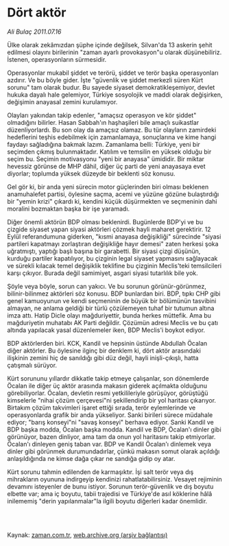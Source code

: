 # Dört aktör

*Ali Bulaç 2011.07.16*

<td class="columnist-detail">
<p>Ülke olarak zekâmızdan şüphe içinde değilsek, Silvan'da 13 askerin şehit edilmesi olayını birilerinin "zaman ayarlı provokasyon"u olarak düşünebiliriz. İstenen, operasyonların sürmesidir.</p>
<p>
<div id="haberMetinDiv">
<p>Operasyonlar mukabil şiddet ve terörü, şiddet ve terör başka operasyonları azdırır. Ve bu böyle gider. İşte "güvenlik ve şiddet merkezli süren Kürt sorunu" tam olarak budur. Bu sayede siyaset demokratikleşemiyor, devlet hukuka dayalı hale gelemiyor, Türkiye sosyolojik ve maddi olarak değişirken, değişimin anayasal zemini kurulamıyor.
<p>Olayları yakından takip edenler, "amaçsız operasyon ve kör şiddet" olmadığını bilirler. Hasan Sabbah'ın haşhaşileri bile amaçlı suikastlar düzenliyorlardı. Bu son olay da amaçsız olamaz. Bu tür olayların zamirdeki hedeflerini teşhis edebilmek için zamanlamaya, sonuçlarına ve kime hangi faydayı sağladığına bakmak lazım. Zamanlama belli: Türkiye, yeni bir seçimden çıkmış bulunmaktadır. Katılım ve temsilin en yüksek olduğu bir seçim bu. Seçimin motivasyonu "yeni bir anayasa" ümididir. Bir miktar hevessiz görünse de MHP dâhil, diğer üç parti de yeni anayasaya evet diyorlar; toplumda yüksek düzeyde bir beklenti söz konusu.
<p>Gel gör ki, bir anda yeni sürecin motor güçlerinden biri olması beklenen anamuhalefet partisi, öylesine saçma, acemi ve yüzüne gözüne bulaştırdığı bir "yemin krizi" çıkardı ki, kendini küçük düşürmekten ve seçmeninin dahi moralini bozmaktan başka bir işe yaramadı.
<p>Diğer önemli aktörün BDP olması beklenirdi. Bugünlerde BDP'yi ve bu çizgide siyaset yapan siyasi aktörleri çözmek hayli maharet gerektirir. 12 Eylül referandumuna giderken, "kısmi anayasa değişikliği" sürecinde "siyasi partileri kapatmayı zorlaştıran değişikliğe hayır demesi" zaten herkesi şoka uğratmıştı, yaptığı başlı başına bir garabetti. Bir siyasi çizgi düşünün, kurduğu partiler kapatılıyor, bu çizginin legal siyaset yapmasını sağlayacak ve sürekli kılacak temel değişiklik teklifine bu çizginin Meclis'teki temsilcileri karşı çıkıyor. Burada değil samimiyet, asgari siyasi tutarlılık bile yok.
<p>Şöyle veya böyle, sorun can yakıcı. Ve bu sorunun görünür-görünmez, bilinir-bilinmez aktörleri söz konusu. BDP bunlardan biri. BDP, tıpkı CHP gibi genel kamuoyunun ve kendi seçmeninin de büyük bir bölümünün tasvibini almayan, ne anlama geldiği bir türlü çözülemeyen tuhaf bir tutumun altına imza attı. Hatip Dicle olayı mağduriyettir, bunda herkes müttefik. Ama bu mağduriyetin muhatabı AK Parti değildir. Çözümün adresi Meclis ve bu çatı altında yapılacak yasal düzenlemeler iken, BDP Meclis'i boykot ediyor.
<p>BDP aktörlerden biri. KCK, Kandil ve hepsinin üstünde Abdullah Öcalan diğer aktörler. Bu öylesine ilginç bir denklem ki, dört aktör arasındaki ilişkinin zemini hiç de sanıldığı gibi düz değil, hayli inişli-çıkışlı, hatta çatışmalı sürüyor.
<p>Kürt sorununu yıllardır dikkatle takip etmeye çalışanlar, son dönemlerde Öcalan ile diğer üç aktör arasında makasın giderek açılmakta olduğunu görebiliyorlar. Öcalan, devletin resmi yetkilileriyle görüşüyor, görüştüğü kimselerle "nihai çözüm çerçevesi"ni şekillendirip bir yol haritası çıkarıyor. Birtakım çözüm takvimleri işaret ettiği sırada, terör eylemlerinde ve operasyonlarda grafik bir anda yükseliyor. Sanki birileri sürece müdahale ediyor; "barış konseyi"ni "savaş konseyi" berhava ediyor. Sanki Kandil ve BDP başka modda, Öcalan başka modda. Kandil ve BDP, Öcalan'ı dinler gibi görünüyor, bazen dinliyor, ama tam da onun yol haritasını takip etmiyorlar. Öcalan'ı dinleyen geniş taban var. BDP ve Kandil Öcalan'ı dinlemek veya dinler gibi görünmek durumundadırlar, çünkü makasın somut olarak açıldığı anlaşıldığında ne kimse dağa çıkar ne sandığa gidip oy atar.
<p>Kürt sorunu tahmin edilenden de karmaşıktır. İşi salt terör veya dış mihrakların oyununa indirgeyip kendinizi rahatlatabilirsiniz. Vesayet rejiminin devamını isteyenler de bunu istiyor. Sorunun terör-güvenlik ve dış boyutu elbette var; ama iç boyutu, tabii trajedisi ve Türkiye'de asıl köklerine hâlâ inilememiş "derin yapılanmalar"la ilgili boyutu diğerleri kadar önemlidir.</p></p></p></p></p></p></p></p></div>
</p>


<p><br>
		 </br></p></td>

Kaynak: [zaman.com.tr](http://zaman.com.tr/yazar.do?yazino=1158787), [web.archive.org (arşiv bağlantısı)](http://web.archive.org/web/20110720194104/http://www.zaman.com.tr:80/yazar.do?yazino=1158787)
